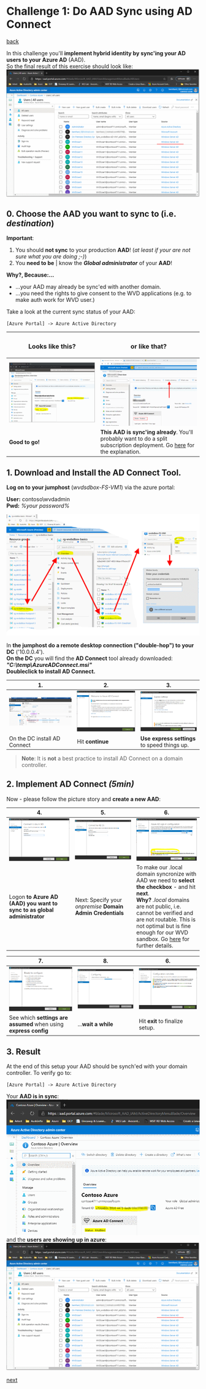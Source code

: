 # Challenge 1: Do AAD Sync using AD Connect  

[back](../README.md)  
  
In this challenge you'll **implement hybrid identity by sync'ing your AD users to your Azure AD** (AAD).  
So the final result of this exercise should look like:  
![synced accounts from AD in your AAD](AAD-SyncedUsers.PNG)  

## 0. Choose the AAD you want to sync to (i.e. _destination_)  
**Important**:
1. You should **not sync** to your production **AAD**! (_at least if your are not sure what you are doing ;-)_)  
2. You **need to be** | know the **_Global administrator_** of your **AAD**!  

**Why?, Because:...**  
- ...your AAD may already be sync'ed with another domain.
- ...you need the rights to give consent to the WVD applications (e.g. to make auth work for WVD user.)  
  
Take a look at the current sync status of your AAD:  
```
[Azure Portal] -> Azure Active Directory
``` 
| <H3>Looks like this?</H3> | <H3>or like that?</H3> |
|--|--|
| ![The right AAD -Yes](TheRightAAD-Yes.PNG)  | ![The right AAD - No](TheRightAAD-No.PNG)  |
| **Good to go!** | **This AAD is sync'ing already**. You'll probably want to do a split subscription deployment. Go [here](../Challenge1/README.md) for the explanation. |


## 1. Download and Install the AD Connect Tool.
**Log on to your jumphost** (_wvdsdbox-FS-VM1_) via the azure portal:  

**User:** contoso\wvdadmin  
**Pwd:** _%your password%_

![ConnectToJumpHost](ConnectToJumpHost.png)

In **the jumphost do a remote desktop connection ("double-hop") to your DC** ('10.0.0.4').  
**On the DC** you will find the **AD Connect** tool already downloaded: **_"C:\temp\AzureADConnect.msi"_**  
**Doubleclick to install AD Connect.**  

| 1. | 2. | 3. |
|--|--|--|
| ![On the DC install AD Connect](OnTheDC-InstallADConnect-0.png) | ![Continue](OnTheDC-InstallADConnect-1.png)  | ![Use Express Settings](OnTheDC-InstallADConnect-2.png) |
| On the DC install AD Connect | Hit **continue**  | **Use express settings** to speed things up.  |  

> **Note**: It is **not** a best practice to install AD Connect on a domain controller.

## 2. Implement AD Connect _(5min)_
Now - please follow the picture story and **create a new AAD**:

| 4. | 5. | 6. |
|--|--|--|
| ![On the DC install AD Connect](OnTheDC-InstallADConnect-3.png)  | ![On the DC install AD Connect](OnTheDC-InstallADConnect-4.png)  | ![On the DC install AD Connect](OnTheDC-InstallADConnect-5.png)  |
| Logon **to Azure AD (AAD) you want to sync to as global administrator** | Next: Specify your _onpremise_ **Domain Admin Credentials**  | To make our .local domain syncronize with AAD we need to **select the checkbox** - and hit **next**.<br>**Why?** _.local_ domains are not public, i.e. cannot be verified and are not routable. This is not optimal but is fine enough for our WVD sandbox. Go [here](https://docs.microsoft.com/en-us/office365/enterprise/prepare-a-non-routable-domain-for-directory-synchronization) for further details.  |


| 7. | 8. | 6. |
|--|--|--|
| ![On the DC install AD Connect](OnTheDC-InstallADConnect-6.png)  | ![On the DC install AD Connect](OnTheDC-InstallADConnect-7.png)  | ![On the DC install AD Connect](OnTheDC-InstallADConnect-8.png)  |
| See which **settings are assumed** when using **express config** | ...**wait a while**  | Hit **exit** to finalize setup.  |

## 3. Result
At the end of this setup your AAD should be synch'ed with your domain controller. To verify go to:
```
[Azure Portal] -> Azure Active Directory
```  
Your **AAD is in sync**: 
![AD in sync](AAD-Synced.PNG)  
and the **users are showing up in azure**:
![AD in sync](AAD-SyncedUsers.PNG) 

[next](../Challenge4/README.md) 